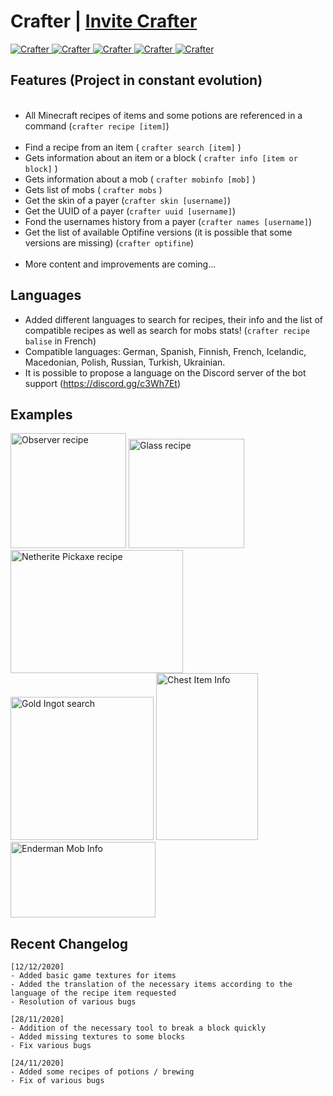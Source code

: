 <h1>Crafter | <a href="https://discord.com/oauth2/authorize?client_id=740727392041041981&permissions=311360&scope=bot">Invite Crafter</a></h1>
<a href="https://top.gg/bot/740727392041041981"> 
  <img src="https://top.gg/api/widget/status/740727392041041981.svg" alt="Crafter" />
  <img src="https://top.gg/api/widget/servers/740727392041041981.svg?noavatar=true" alt="Crafter" />
  <img src="https://top.gg/api/widget/upvotes/740727392041041981.svg?noavatar=true" alt="Crafter" />
  <img src="https://top.gg/api/widget/lib/740727392041041981.svg?noavatar=true" alt="Crafter" />
  <img src="https://top.gg/api/widget/owner/740727392041041981.svg?noavatar=true" alt="Crafter" />
</a>

<h2>Features (Project in constant evolution)</h2>
    <ul>
    	<li>All Minecraft recipes of items and some potions are referenced in a command (<code>crafter recipe [item]</code>)</li>
        <li>Find a recipe from an item ( <code>crafter search [item]</code> )</li>
      	<li>Gets information about an item or a block ( <code>crafter info [item or block]</code> )</li>
      	<li>Gets information about a mob ( <code>crafter mobinfo [mob]</code> )</li>
      	<li>Gets list of mobs ( <code>crafter mobs</code> )</li>
        <li>Get the skin of a payer (<code>crafter skin [username]</code>)</li>
      	<li>Get the UUID of a payer (<code>crafter uuid [username]</code>)</li>
        <li>Fond the usernames history from a payer (<code>crafter names [username]</code>)</li>
      	<li>Get the list of available Optifine versions (it is possible that some versions are missing) (<code>crafter optifine</code>)</li>
      	<li>More content and improvements are coming...</li>
    </ul>
<h2>Languages</h2>
    <ul>
        <li>Added different languages to search for recipes, their info and the list of compatible recipes as well as search for mobs stats! (<code>crafter recipe balise</code> in French)</li>
        <li>Compatible languages: German, Spanish, Finnish, French, Icelandic, Macedonian, Polish, Russian, Turkish, Ukrainian.</li>
      	<li>It is possible to propose a language on the Discord server of the bot support (<a href="https://discord.gg/c3Wh7Et" target="_blank">https://discord.gg/c3Wh7Et</a>)
    </ul>
<h2>Examples</h2>
  <a>
    <img src="http://image.noelshack.com/fichiers/2020/51/1/1607982035-observer-recipe.png" alt="Observer recipe" width="185" height="184">
    <img src="http://image.noelshack.com/fichiers/2020/51/1/1607982035-glass-recipe.png" alt="Glass recipe" width="185" height="175">
    <img src="http://image.noelshack.com/fichiers/2020/51/1/1607982035-netherite-pickaxe-recipe.png" alt="Netherite Pickaxe recipe" width="276" height="197">
    <img src="http://image.noelshack.com/fichiers/2020/51/1/1607982035-gold-ingot-search.png" alt="Gold Ingot search" width="229" height="229">
    <img src="http://image.noelshack.com/fichiers/2020/51/1/1607982035-chest-iteminfo.png" alt="Chest Item Info" width="163" height="267">
    <img src="http://image.noelshack.com/fichiers/2020/51/1/1607982035-enderman-mobinfo.png" alt="Enderman Mob Info" width="232" height="121">
  </a>


<h2>Recent Changelog</h2>

```
[12/12/2020]
- Added basic game textures for items
- Added the translation of the necessary items according to the language of the recipe item requested
- Resolution of various bugs
```
```
[28/11/2020]
- Addition of the necessary tool to break a block quickly
- Added missing textures to some blocks
- Fix various bugs
```
```
[24/11/2020]
- Added some recipes of potions / brewing
- Fix of various bugs
```
